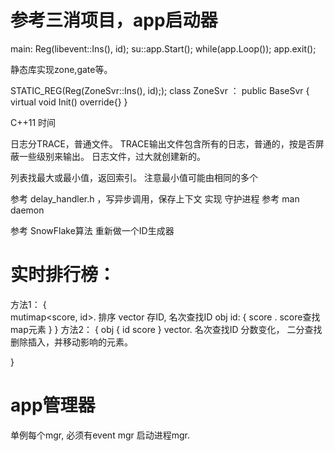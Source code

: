 


# 参考三消项目，app启动器
main:
	Reg(libevent::Ins(), id);
	su::app.Start();
	while(app.Loop());
	app.exit();

静态库实现zone,gate等。

STATIC_REG(Reg(ZoneSvr::Ins(), id););
class ZoneSvr ： public BaseSvr
{
	virtual void Init() override{}
}




C++11 时间

日志分TRACE，普通文件。 TRACE输出文件包含所有的日志，普通的，按是否屏蔽一些级别来输出。
日志文件，过大就创建新的。

列表找最大或最小值，返回索引。 注意最小值可能由相同的多个

参考 delay_handler.h ，写异步调用，保存上下文
实现 守护进程 参考 man daemon

 参考 SnowFlake算法 重新做一个ID生成器

# 实时排行榜：
方法1：
{	
	mutimap<score, id>.  排序
	vector 存ID, 名次查找ID
	obj id:
	{
		score  . score查找map元素
	}
}
方法2：
{
	obj
	{
		id
		score
	}
	vector<obj>. 
	名次查找ID
	分数变化， 二分查找删除插入，并移动影响的元素。
	
}

# app管理器
 单例每个mgr,
 必须有event mgr
 启动进程mgr.
